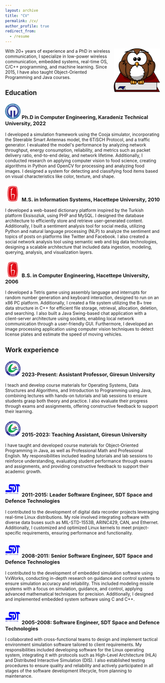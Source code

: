 ```yaml
---
layout: archive
title: "CV"
permalink: /cv/
author_profile: true
redirect_from:
  - /resume
---
```


<img align="right" width="150" alt="owl on book" src="/images/owl-on-book.png">

With 20+ years of experience and a PhD in wireless communication, I specialize in low-power wireless communication, embedded systems, real-time OS, C/C++ programming, and machine learning. Since 2015, I have also taught Object-Oriented Programming and Java courses.

## Education

### <img src="/images/logo-ktu.png" alt="KTU" width="50" height="50"> Ph.D in Computer Engineering, Karadeniz Technical University, 2022
  I developed a simulation framework using the Cooja simulator, incorporating the Steerable Smart Antennas model, the 6TiSCH Protocol, and a traffic generator. I evaluated the model's performance by analyzing network throughput, energy consumption, reliability, and metrics such as packet delivery ratio, end-to-end delay, and network lifetime. Additionally, I conducted research on applying computer vision to food science, creating algorithms in Python and OpenCV for processing and analyzing food images. I designed a system for detecting and classifying food items based on visual characteristics like color, texture, and shape.

### <img src="/images/logo-hacettepe.png" alt="Hacettepe" width="50" height="50"> M.S. in Information Systems, Hacettepe University, 2010
  I developed a web-based dictionary platform inspired by the Turkish platform Eksisozluk, using PHP and MySQL. I designed the database architecture to efficiently store and retrieve user-generated content. Additionally, I built a sentiment analysis tool for social media, utilizing Python and natural language processing (NLP) to analyze the sentiment and topics of posts on platforms like Twitter and Facebook. I also created a social network analysis tool using semantic web and big data technologies, designing a scalable architecture that included data ingestion, modeling, querying, analysis, and visualization layers.

### <img src="/images/logo-hacettepe.png" alt="Hacettepe" width="50" height="50"> B.S. in Computer Engineering, Hacettepe University, 2006
  I developed a Tetris game using assembly language and interrupts for random number generation and keyboard interaction, designed to run on an x86 PC platform. Additionally, I created a file system utilizing the B+ tree data structure in C++ for efficient file storage, retrieval, allocation, deletion, and searching. I also built a Java Swing-based chat application with a client-server architecture using sockets, enabling local network communication through a user-friendly GUI. Furthermore, I developed an image processing application using computer vision techniques to detect license plates and estimate the speed of moving vehicles.

## Work experience

### <img src="/images/logo-giresun.png" alt="GRU" width="50" height="50"> 2023-Present: Assistant Professor, Giresun University
  I teach and develop course materials for Operating Systems, Data Structures and Algorithms, and Introduction to Programming using Java, combining lectures with hands-on tutorials and lab sessions to ensure students grasp both theory and practice. I also evaluate their progress through exams and assignments, offering constructive feedback to support their learning.

### <img src="/images/logo-giresun.png" alt="GRU" width="50" height="50"> 2015-2023: Teaching Assistant, Giresun University
  I have taught and developed course materials for Object-Oriented Programming in Java, as well as Professional Math and Professional English. My responsibilities included leading tutorials and lab sessions to reinforce understanding, evaluating student performance through exams and assignments, and providing constructive feedback to support their academic growth.

### <img src="/images/logo-sdt.png" alt="SDT" width="50" height="50"> 2011-2015: Leader Software Engineer, SDT Space and Defence Technologies 
  I contributed to the development of digital data recorder projects leveraging real-time Linux distributions. My role involved integrating software with diverse data buses such as MIL-STD-1553B, ARINC429, CAN, and Ethernet. Additionally, I customized and optimized Linux kernels to meet project-specific requirements, ensuring performance and functionality.

### <img src="/images/logo-sdt.png" alt="SDT" width="50" height="50"> 2008-2011: Senior Software Engineer, SDT Space and Defence Technologies 
  I contributed to the development of embedded simulation software using VxWorks, conducting in-depth research on guidance and control systems to ensure simulation accuracy and reliability. This included modeling missile systems with a focus on simulation, guidance, and control, applying advanced mathematical techniques for precision. Additionally, I designed and implemented embedded system software using C and C++.

### <img src="/images/logo-sdt.png" alt="SDT" width="50" height="50"> 2005-2008: Software Engineer, SDT Space and Defence Technologies 
  I collaborated with cross-functional teams to design and implement tactical environment simulation software tailored to client requirements. My responsibilities included developing software for the Linux operating system, integrating it with protocols such as High-Level Architecture (HLA) and Distributed Interactive Simulation (DIS). I also established testing procedures to ensure quality and reliability and actively participated in all stages of the software development lifecycle, from planning to maintenance.
  
